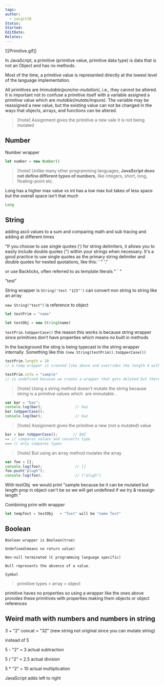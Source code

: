 ```yaml
---
tags: 
author:
  - jacgit18
Status: 
Started: 
EditDate: 
Relates:
---
```

![[Primitive.gif]]

In JavaScript, a primitive (primitive value, primitive data type) is data that is not an Object and has no methods.  

Most of the time, a primitive value is represented directly at the lowest level of the language implementation. 

All primitives are *Immutable(pure/no-mutation)*, i.e., they cannot be altered. It is important not to confuse a primitive itself with a variable assigned a primitive value which are *mutable(mutate/impure)*. The variable may be reassigned a new value, but the existing value can not be changed in the ways that objects, arrays, and functions can be altered. 
>[!note] Assignment gives the primitive a new vale it is not being mutated 

## Number 

Number wrapper 
```javascript
let number = new Number()
```

>[!note] Unlike many other programming languages, **JavaScript does not define different types of numbers**, like integers, short, long, floating-point etc.

Long has a higher max value vs int has a low max but takes of less space but the overall space isn't that much

```java
Long
```

## String 
adding ascii values to a sum and comparing math and sub tracing and adding at different times 


"If you choose to use single quotes (') for string delimiters, it allows you to easily include double quotes (\") within your strings when necessary. It's a good practice to use single quotes as the primary string delimiter and double quotes for nested quotations, like this: ' \" '."

or use Backticks, often referred to as template literals
" \` "

"test" 

String wrapper is `String('test "123"')` can convert non string to string like an array 

`new String("test")` is reference to object  

```javascript
let testPrim = "name" 

let testObj = new String(name) 
```

`testPrim.toUpperCase()` the reason this works is because string wrapper since primitives don’t have properties which means no built in methods 

In the background the sting is being typecast to the string wrapper internally 
Something like this `(new String(testPrim)).toUpperCase())   `

```javascript
testPrim.length = 10 
// a temp wrapper is created like above and overrides the length 4 with 10 but since this is a primitive & no props once line is done executing that wrapper is deleted & we default to previous length which is 4 
```

```javascript
testPrim.info = "sample" 
// is undefined because we create a wrapper that gets deleted but there wasn’t a previous value before  
```

>[!note] Using a string method doesn't mutate the string because string is a primitive values which  are immutable . 
```javascript
var bar = "baz"; 
console.log(bar);               // baz 
bar.toUpperCase(); 
console.log(bar);               // baz 
```

>[!note] Assignment gives the primitive a new (not a mutated) value
```javascript
bar = bar.toUpperCase();       // BAZ 
== // compares values and converts type 
=== // only compares types 
```


>[!note] But using an array method mutates the array 
```javascript
var foo = []; 
console.log(foo);               // [] 
foo.push("plugh"); 
console.log(foo);               // ["plugh"] 
```

With testObj  we would print "sample because be it can be mutated but length prop in object can't be so we will get undefined if we try & reassign length " 

Combining prim with wrapper 

```javascript
let tempTest = testObj   + "Test" will be "name Test" 
```



## Boolean 
```
Boolean wrapper is Boolean(true) 

Undefined(means no return value) 

Non-null terminated (C programming language specific)  

Null represents the absence of a value.  

Symbol 
```

> primitive types > array > object 

primitive haves no properties so using a wrapper like the ones above provides these primitives with properties making them objects or object references



## Weird math with numbers and numbers in string

3 + "2" concat = "32" (new string not original since you can mutate string)

instead of 5

5 - "2" = 3 actual subtraction

5 / "2" = 2.5 actual division

5 * "2" = 10 actual multiplication

JavaScript adds left to right